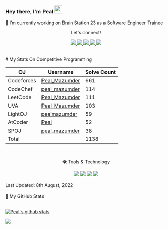 
<!--
**PealMazumder/PealMazumder** is a ✨ _special_ ✨ repository because its `README.md` (this file) appears on your GitHub profile.

Here are some ideas to get you started:

- 🔭 I’m currently working on ...
- 🌱 I’m currently learning ...
- 👯 I’m looking to collaborate on ...
- 🤔 I’m looking for help with ...
- 💬 Ask me about ...
- 📫 How to reach me: ...
- 😄 Pronouns: ...
- ⚡ Fun fact: ...
-->

### Hey there, I'm  Peal <img src="https://media.giphy.com/media/hvRJCLFzcasrR4ia7z/giphy.gif" height="25px" width="25px">
🔭 I’m currently working on Brain Station 23 as a Software Engineer Trainee
<div align="center">
<p align="center">Let's connect!</p>
<a href="https://twitter.com/PealMazumder1">
    <img src="https://img.shields.io/badge/Twitter-1DA1F2?style=for-the-badge&logo=twitter&logoColor=white" />
</a>

<a href="https://www.instagram.com/peal_mazumder/">
    <img src="https://img.shields.io/badge/Instagram-E4405F?style=for-the-badge&logo=instagram&logoColor=white" />
</a>

<a href="https://www.linkedin.com/in/peal-mazumder-364595158/">
    <img src="https://img.shields.io/badge/linkedin-%230077B5.svg?&style=for-the-badge&logo=linkedin&logoColor=white" />
</a>


<a href="https://www.facebook.com/peal.mazumder1/">
    <img src="https://img.shields.io/badge/Facebook-1877F2?style=for-the-badge&logo=facebook&logoColor=white" />
</a>

<a href="https://stackoverflow.com/users/8866371/peal-mazumder">
    <img src="https://img.shields.io/badge/Stack_Overflow-FE7A16?style=for-the-badge&logo=stack-overflow&logoColor=white" />
</a>
</div>
<br>

<br>
# My Stats On Competitive Programming


| OJ | Username | Solve Count |
| -- | -------- | ----------- |
| Codeforces | [Peal_Mazumder](https://codeforces.com/profile/Peal_Mazumder) | 661 |
| CodeChef | [peal_mazumder](https://www.codechef.com/users/peal_mazumder) | 114 |
| LeetCode | [Peal_Mazumder](https://leetcode.com/Peal_Mazumder/) | 111 |
| UVA | [Peal_Mazumder](https://uhunt.onlinejudge.org/id/919690) | 103 |
| LightOJ | [pealmazumder](https://lightoj.com/user/pealmazumder) | 59 | 
| AtCoder | [Peal](https://atcoder.jp/users/Peal) | 52 |
| SPOJ | [peal_mazumder](https://www.spoj.com/users/peal_mazumder/) | 38 | 
| Total | | 1138 |

<br>

<div align="center">
<p align="center">🛠 Tools & Technology</p>

<img src="https://img.shields.io/badge/Flutter-02569B?style=for-the-badge&logo=flutter&logoColor=white" />
<img src="https://img.shields.io/badge/Dart-0175C2?style=for-the-badge&logo=dart&logoColor=white" />
<!-- <img src="https://img.shields.io/badge/firebase-ffca28?style=for-the-badge&logo=firebase&logoColor=black" /> -->
<!-- <img src="https://img.shields.io/badge/Python-FFD43B?style=for-the-badge&logo=python&logoColor=darkgreen" /> -->
<img src="https://img.shields.io/badge/C++-02569B?style=for-the-badge&logo=c%2B%2B&logoColor=white" />
<img src="https://img.shields.io/badge/Git-F05032?style=for-the-badge&logo=git&logoColor=white" />

</div>

<br>
Last Updated: 8th August, 2022
<br>
<br>
<summary>📝 My GitHub Stats</summary>
<br>

[![Peal's github stats](https://github-readme-stats.vercel.app/api?username=PealMazumder&theme=gotham)](https://github.com/PealMazumder/github-readme-stats)


![](https://visitor-badge.glitch.me/badge?page_id=PealMazumder.PealMazumder)
